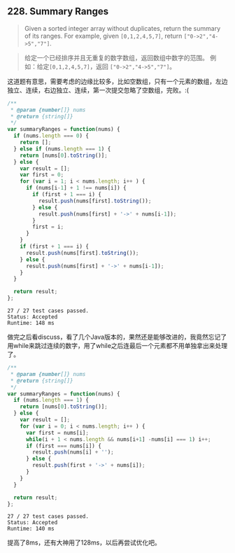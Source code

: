 ## 228. Summary Ranges
> Given a sorted integer array without duplicates, return the summary of its ranges.
> For example, given `[0,1,2,4,5,7]`, return `["0->2","4->5","7"]`.

> 给定一个已经排序并且无重复的数字数组，返回数组中数字的范围。
> 例如：给定`[0,1,2,4,5,7]`，返回 `["0->2","4->5","7"]`。

这道题有意思，需要考虑的边缘比较多，比如空数组，只有一个元素的数组，左边独立、连续，右边独立、连续，第一次提交忽略了空数组，完败。:(
```js
/**
 * @param {number[]} nums
 * @return {string[]}
 */
var summaryRanges = function(nums) {
  if (nums.length === 0) {
    return [];
  } else if (nums.length === 1) {
    return [nums[0].toString()];
  } else {
    var result = [];
    var first = 0;
    for (var i = 1; i < nums.length; i++ ) {
      if (nums[i-1] + 1 !== nums[i]) {
        if (first + 1 === i) {
          result.push(nums[first].toString());
        } else {
          result.push(nums[first] + '->' + nums[i-1]);
        }
        first = i;
      }
    }
    if (first + 1 === i) {
      result.push(nums[first].toString());
    } else {
      result.push(nums[first] + '->' + nums[i-1]);
    }
  }

  return result;
};
```
```
27 / 27 test cases passed.
Status: Accepted
Runtime: 148 ms
```
做完之后看discuss，看了几个Java版本的，果然还是能够改进的，我竟然忘记了用while来跳过连续的数字，用了while之后连最后一个元素都不用单独拿出来处理了。
```js
/**
 * @param {number[]} nums
 * @return {string[]}
 */
var summaryRanges = function(nums) {
  if (nums.length === 1) {
    return [nums[0].toString()];
  } else {
    var result = [];
    for (var i = 0; i < nums.length; i++ ) {
      var first = nums[i];
      while(i + 1 < nums.length && nums[i+1] -nums[i] === 1) i++;
      if (first === nums[i]) {
        result.push(nums[i] + '');
      } else {
        result.push(first + '->' + nums[i]);
      }
    }
  }

  return result;
};
```
```
27 / 27 test cases passed.
Status: Accepted
Runtime: 140 ms
```
提高了8ms，还有大神用了128ms，以后再尝试优化吧。
